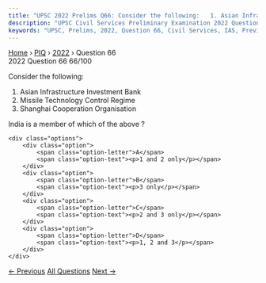 ```yaml
---
title: "UPSC 2022 Prelims Q66: Consider the following:   1. Asian Infrastructure Investment..."
description: "UPSC Civil Services Preliminary Examination 2022 Question 66 with options and answer"
keywords: "UPSC, Prelims, 2022, Question 66, Civil Services, IAS, Previous Year Questions"
---
```


<nav class="breadcrumb">
    <a href="../../">Home</a>
    <span>›</span>
    <a href="../">PIQ</a>
    <span>›</span>
    <a href="./">2022</a>
    <span>›</span>
    <span>Question 66</span>
</nav>

<div class="question-header">
    <div class="question-meta">
        <span class="year-badge">2022</span>
        <span class="question-number">Question 66</span>
        <span class="progress">66/100</span>
    </div>
    <div class="progress-bar">
        <div class="progress-fill" style="width: 66.0%"></div>
    </div>
</div>

<div class="question-content">
    <div class="question-text">
        <p>Consider the following:</p>
<ol>
<li>Asian Infrastructure Investment Bank</li>
<li>Missile Technology Control Regime</li>
<li>Shanghai Cooperation Organisation</li>
</ol>
<p>India is a member of which of the above ?</p>
    </div>
    
    <div class="options">
        <div class="option">
            <span class="option-letter">A</span>
            <span class="option-text"><p>1 and 2 only</p></span>
        </div>
        <div class="option">
            <span class="option-letter">B</span>
            <span class="option-text"><p>3 only</p></span>
        </div>
        <div class="option">
            <span class="option-letter">C</span>
            <span class="option-text"><p>2 and 3 only</p></span>
        </div>
        <div class="option">
            <span class="option-letter">D</span>
            <span class="option-text"><p>1, 2 and 3</p></span>
        </div>
    </div>
</div>

<div class="question-nav">
    <a href="../q065-with-reference-to-convertible-bonds-consider-the-f/" class="nav-btn prev">← Previous</a>
    <a href="../" class="nav-btn center">All Questions</a>
    <a href="../q067-consider-the-following-statements-1-vietnam-has-be/" class="nav-btn next">Next →</a>
</div>

